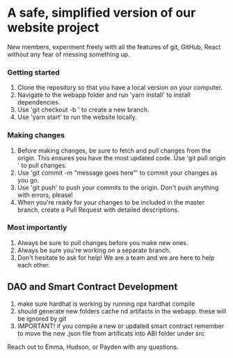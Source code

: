# A safe, simplified version of our website project

New members, experiment freely with all the features of git, GitHub, React without any fear of messing something up.

### Getting started
1. Clone the repository so that you have a local version on your computer.
2. Navigate to the webapp folder and run 'yarn install' to install dependencies.
3. Use 'git checkout -b <branch name>' to create a new branch. 
4. Use 'yarn start' to run the website locally.

### Making changes
1. Before making changes, be sure to fetch and pull changes from the origin. This ensures you have the most updated code. Use 'git pull origin <branch name>' to pull changes. 
2. Use 'git commit -m "message goes here"' to commit your changes as you go. 
2. Use 'git push' to push your commits to the origin. Don't push anything with errors, please!
3. When you're ready for your changes to be included in the master branch, create a Pull Request with detailed descriptions.

### Most importantly
1. Always be sure to pull changes before you make new ones.
2. Always be sure you're working on a separate branch.
3. Don't hesitate to ask for help! We are a team and we are here to help each other. 

## DAO and Smart Contract  Development
1. make sure hardhat is working by running npx hardhat compile
2. should generate new folders cache nd artifacts in the webapp. these will be ignored by git
3. IMPORTANT! if you compile a new or updated smart contract remember to move the new .json file from artificats into ABI folder under src



Reach out to Emma, Hudson, or Payden with any questions.
